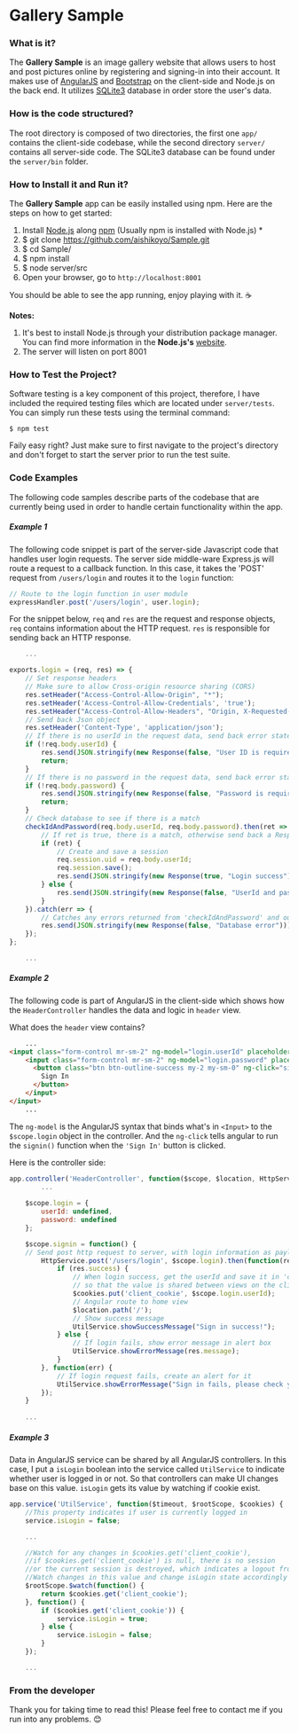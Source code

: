 # Gallery Sample
### What is it?
The **Gallery Sample** is an image gallery website that allows users to host and post pictures online by registering and signing-in into their account. It makes use of [AngularJS](https://angularjs.org/) and [Bootstrap](https://getbootstrap.com/) on the client-side and Node.js on the back end. It utilizes [SQLite3](https://www.sqlite.org/) database in order store the user's data.

### How is the code structured?
The root directory is composed of two directories, the first one `app/` contains the client-side codebase, while the second directory `server/` contains all server-side code. The SQLite3 database can be found under the `server/bin` folder.

### How to Install it and Run it?
The **Gallery Sample** app can be easily installed using npm. Here are the steps on how to get started:

1. Install [Node.js](https://nodejs.org/) along [npm](https://www.npmjs.com/get-npm) (Usually npm is installed with Node.js) *
2. $ git clone https://github.com/aishikoyo/Sample.git
3. $ cd Sample/
4. $ npm install
5. $ node server/src 
6. Open your browser, go to `http://localhost:8001`

You should be able to see the app running, enjoy playing with it. :coffee:

**Notes:** 
1. It's best to install Node.js through your distribution package manager. You can find more information in the **Node.js's** [website](https://nodejs.org/en/download/package-manager/).
2. The server will listen on port 8001

### How to Test the Project?
Software testing is a key component of this project, therefore, I have included the required testing files which are located under `server/tests`. You can simply run these tests using the terminal command:

    $ npm test

Faily easy right? Just make sure to first navigate to the project's directory and don't forget to start the server prior to run the test suite.

### Code Examples
The following code samples describe parts of the codebase that are currently being used in order to handle certain functionality within the app.

##### Example 1
The following code snippet is part of the server-side Javascript code that handles user login requests. The server side middle-ware Express.js will route a request to a callback function. In this case, it takes the 'POST' request from 	`/users/login` and routes it to the `login` function:

```javascript
// Route to the login function in user module
expressHandler.post('/users/login', user.login);
```

For the snippet below, `req` and `res` are the request and response objects, `req` contains information about the HTTP request. `res` is responsible for sending back an HTTP response.

```javascript
    ...

exports.login = (req, res) => {
    // Set response headers
    // Make sure to allow Cross-origin resource sharing (CORS)
    res.setHeader("Access-Control-Allow-Origin", "*");
    res.setHeader('Access-Control-Allow-Credentials', 'true');
    res.setHeader("Access-Control-Allow-Headers", "Origin, X-Requested-With, Content-Type, Accept");
    // Send back Json object
    res.setHeader('Content-Type', 'application/json');
    // If there is no userId in the request data, send back error state and message
    if (!req.body.userId) {
        res.send(JSON.stringify(new Response(false, "User ID is required")));
        return;
    }
    // If there is no password in the request data, send back error state and message
    if (!req.body.password) {
        res.send(JSON.stringify(new Response(false, "Password is required")));
        return;
    }
    // Check database to see if there is a match
    checkIdAndPassword(req.body.userId, req.body.password).then(ret => {
        // If ret is true, there is a match, otherwise send back a Response object with the error state and error message
        if (ret) {
            // Create and save a session		
            req.session.uid = req.body.userId;
            req.session.save();
            res.send(JSON.stringify(new Response(true, "Login success")));
        } else {
            res.send(JSON.stringify(new Response(false, "UserId and password doesn't match")));
        }
    }).catch(err => {
        // Catches any errors returned from 'checkIdAndPassword' and output an error message
        res.send(JSON.stringify(new Response(false, "Database error")));
    });
};

    ...
```

##### Example 2    
The following code is part of AngularJS in the client-side which shows how the `HeaderController` handles the data and logic in `header` view.

What does the `header` view contains?

```html
    ...
<input class="form-control mr-sm-2" ng-model="login.userId" placeholder="AccountID" type="text">
    <input class="form-control mr-sm-2" ng-model="login.password" placeholder="Password" type="password">
      <button class="btn btn-outline-success my-2 my-sm-0" ng-click="signin()">
        Sign In
      </button>
    </input>
</input>
    ...   
```

The `ng-model` is the AngularJS syntax that binds what's in `<Input>` to the `$scope.login` object in the controller. And the `ng-click` tells angular to run the `signin()` function when the `'Sign In'` button is clicked.

Here is the controller side:

```javascript
app.controller('HeaderController', function($scope, $location, HttpService, UtilService, $timeout, $cookies) {
		...
        
   	$scope.login = {
        userId: undefined,
	    password: undefined
	};

    $scope.signin = function() {
    // Send post http request to server, with login information as payload
        HttpService.post('/users/login', $scope.login).then(function(res) {
            if (res.success) {
    		  	// When login success, get the userId and save it in 'client_cookie', 
    		  	// so that the value is shared between views on the client-side
                $cookies.put('client_cookie', $scope.login.userId);
                // Angular route to home view
                $location.path('/');
                // Show success message
                UtilService.showSuccessMessage("Sign in success!");
            } else {
                // If login fails, show error message in alert box
                UtilService.showErrorMessage(res.message);
            }
        }, function(err) {
            // If login request fails, create an alert for it
            UtilService.showErrorMessage("Sign in fails, please check your internect connection.");
        });
    }
      
    ...   
```

##### Example 3    
Data in AngularJS service can be shared by all AngularJS controllers. In this case, I put a
`isLogin` boolean into the service called `UtilService` to indicate whether user is logged in or not. So that controllers can make UI changes base on this value. `isLogin` gets its value by watching if cookie exist. 


```javascript
app.service('UtilService', function($timeout, $rootScope, $cookies) {
    //This property indicates if user is currently logged in
    service.isLogin = false;

    ...

    //Watch for any changes in $cookies.get('client_cookie'),
    //if $cookies.get('client_cookie') is null, there is no session
    //or the current session is destroyed, which indicates a logout from the system.
    //Watch changes in this value and change isLogin state accordingly
    $rootScope.$watch(function() {
        return $cookies.get('client_cookie');
    }, function() {
        if ($cookies.get('client_cookie')) {
            service.isLogin = true;
        } else {
            service.isLogin = false;
        }
    });

    ...   
```

### From the developer
Thank you for taking time to read this! Please feel free to contact me if you run into any problems. :blush:

